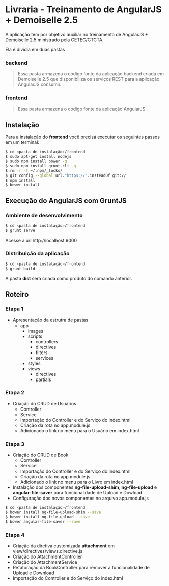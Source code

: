 # Livraria - Treinamento de AngularJS + Demoiselle 2.5

A aplicação tem por objetivo auxiliar no treinamento de AngularJS + Demoiselle 2.5 ministrado pela CETEC/CTCTA.

Ela é dividia em duas pastas

### backend

> Essa pasta armazena o código fonte da aplicação backend criada em Demoiselle 2.5 que disponibiliza os serviços REST para a aplicação AngularJS consumir.

### frontend

> Essa pasta armazena o código fonte da aplicação AngularJS

## Instalação

Para a instalação do **frontend** você precisá executar os seguintes passos em um terminal:

```sh
$ cd <pasta de instalação>/frontend
$ sudo apt-get install nodejs
$ sudo npm install bower -g
$ sudo npm install grunt-cli -g 
$ rm -r -f ~/.npm/_locks/
$ git config --global url."https://".insteadOf git://
$ npm install
$ bower install
```

## Execução do AngularJS com GruntJS

### Ambiente de desenvolvimento

```sh
$ cd <pasta de instalação>/frontend
$ grunt serve
```

Acesse a url http://localhost:9000

### Distribuição da aplicação

```sh
$ cd <pasta de instalação>/frontend
$ grunt build
```
A pasta **dist** será criada como produto do comando anterior.

## Roteiro

### Etapa 1
- Apresentação da estrutra de pastas
  - app
    - images
    - scripts
      - controllers
      - directives
      - filters
      - services
    - styles
    - views
      - directives
      - partials

### Etapa 2
- Criação do CRUD de Usuários
  - Controller
  - Service
  - Importação do Controller e do Serviço do index.html
  - Criação da rota no app.module.js
  - Adicionado o link no menu para o Usuário em index.html

### Etapa 3
- Criação do CRUD de Book
  - Controller
  - Service
  - Importação do Controller e do Serviço do index.html
  - Criação da rota no app.module.js
  - Adicionado o link no menu para o Livro em index.html
- Instalação dos componentes **ng-file-upload-shim**, **ng-file-upload** e **angular-file-saver** para funcionalidade de Upload e Dowload
- Configuração dos novos componentes no arquivo app.module.js

```sh
$ cd <pasta de instalação>/frontend
$ bower install ng-file-upload-shim --save
$ bower install ng-file-upload --save
$ bower angular-file-saver --save
```  

### Etapa 4
- Criação da diretiva customizada **attachment** em view/directives/views.directive.js
- Criação do AttachmentController
- Criação do AttachmentService
- Refatoração da BookController para remover a funcionalidade de Upload e Download
- Importação do Controller e do Serviço do index.html